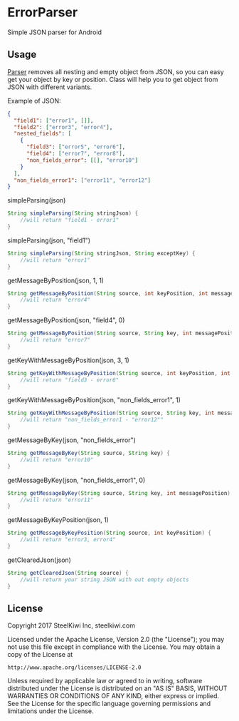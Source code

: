# ErrorParser
Simple JSON parser for Android

## Usage

[Parser] removes all nesting and empty object from JSON, so you can easy get your object by key or position. Class will help you to get object from JSON with different variants.

Example of JSON:
```json
{
  "field1": ["error1", []],
  "field2": ["error3", "error4"],
  "nested_fields": [
    {
      "field3": ["error5", "error6"],
      "field4": ["error7", "error8"],
      "non_fields_error": [[], "error10"]
    }
  ],
  "non_fields_error1": ["error11", "error12"]
}
```

simpleParsing(json)
```java
String simpleParsing(String stringJson) {
    //will return "field1 - error1"
}
```

simpleParsing(json, "field1")
```java
String simpleParsing(String stringJson, String exceptKey) {
    //will return "error1"
}
```

getMessageByPosition(json, 1, 1)
```java
String getMessageByPosition(String source, int keyPosition, int messagePosition) {
    //will return "error4"
}
```

getMessageByPosition(json, "field4", 0)
```java
String getMessageByPosition(String source, String key, int messagePosition) {
    //will return "error7"
}
```

getKeyWithMessageByPosition(json, 3, 1)
```java
String getKeyWithMessageByPosition(String source, int keyPosition, int messagePosition) {
    //will return "field3 - error6"
}
```

getKeyWithMessageByPosition(json, "non_fields_error1", 1)
```java
String getKeyWithMessageByPosition(String source, String key, int messagePosition) {
    //will return "non_fields_error1 - "error12""
}
```

getMessageByKey(json, "non_fields_error")
```java
String getMessageByKey(String source, String key) {
    //will return "error10"
}
```

getMessageByKey(json, "non_fields_error1", 0)
```java
String getMessageByKey(String source, String key, int messagePosition) {
    //will return "error11"
}
```

getMessageByKeyPosition(json, 1)
```java
String getMessageByKeyPosition(String source, int keyPosition) {
    //will return "error3, error4"
}
```

getClearedJson(json)
```java
String getClearedJson(String source) {
    //will return your string JSON with out empty objects
}
```

## License

Copyright 2017 SteelKiwi Inc, steelkiwi.com

Licensed under the Apache License, Version 2.0 (the "License");
you may not use this file except in compliance with the License.
You may obtain a copy of the License at

    http://www.apache.org/licenses/LICENSE-2.0

Unless required by applicable law or agreed to in writing, software
distributed under the License is distributed on an "AS IS" BASIS,
WITHOUT WARRANTIES OR CONDITIONS OF ANY KIND, either express or implied.
See the License for the specific language governing permissions and
limitations under the License.


[Parser]: <https://github.com/steelkiwi/ErrorParser/blob/master/app/src/main/java/com/steelkiwi/errorparser/Parser.java/>
